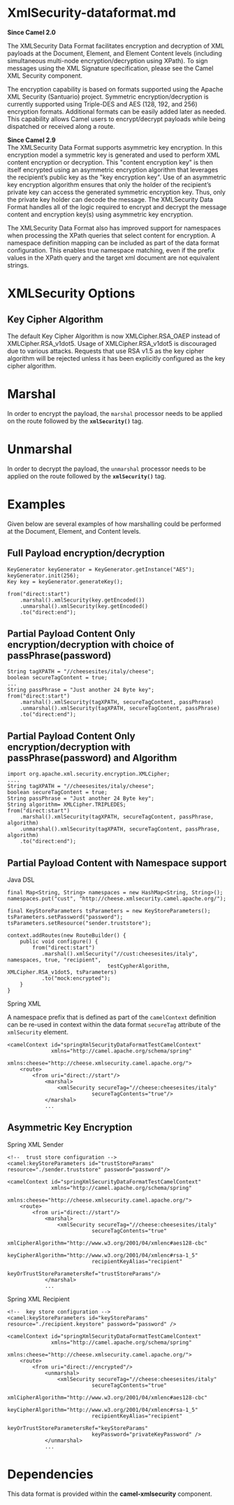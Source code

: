 # XmlSecurity-dataformat.md

**Since Camel 2.0**

The XMLSecurity Data Format facilitates encryption and decryption of XML
payloads at the Document, Element, and Element Content levels (including
simultaneous multi-node encryption/decryption using XPath). To sign
messages using the XML Signature specification, please see the Camel XML
Security component.

The encryption capability is based on formats supported using the Apache
XML Security (Santuario) project. Symmetric encryption/decryption is
currently supported using Triple-DES and AES (128, 192, and 256)
encryption formats. Additional formats can be easily added later as
needed. This capability allows Camel users to encrypt/decrypt payloads
while being dispatched or received along a route.

**Since Camel 2.9**  
The XMLSecurity Data Format supports asymmetric key encryption. In this
encryption model a symmetric key is generated and used to perform XML
content encryption or decryption. This "content encryption key" is then
itself encrypted using an asymmetric encryption algorithm that leverages
the recipient’s public key as the "key encryption key". Use of an
asymmetric key encryption algorithm ensures that only the holder of the
recipient’s private key can access the generated symmetric encryption
key. Thus, only the private key holder can decode the message. The
XMLSecurity Data Format handles all of the logic required to encrypt and
decrypt the message content and encryption key(s) using asymmetric key
encryption.

The XMLSecurity Data Format also has improved support for namespaces
when processing the XPath queries that select content for encryption. A
namespace definition mapping can be included as part of the data format
configuration. This enables true namespace matching, even if the prefix
values in the XPath query and the target xml document are not equivalent
strings.

# XMLSecurity Options

## Key Cipher Algorithm

The default Key Cipher Algorithm is now XMLCipher.RSA\_OAEP instead of
XMLCipher.RSA\_v1dot5. Usage of XMLCipher.RSA\_v1dot5 is discouraged due
to various attacks. Requests that use RSA v1.5 as the key cipher
algorithm will be rejected unless it has been explicitly configured as
the key cipher algorithm.

# Marshal

In order to encrypt the payload, the `marshal` processor needs to be
applied on the route followed by the **`xmlSecurity()`** tag.

# Unmarshal

In order to decrypt the payload, the `unmarshal` processor needs to be
applied on the route followed by the **`xmlSecurity()`** tag.

# Examples

Given below are several examples of how marshalling could be performed
at the Document, Element, and Content levels.

## Full Payload encryption/decryption

    KeyGenerator keyGenerator = KeyGenerator.getInstance("AES");
    keyGenerator.init(256);
    Key key = keyGenerator.generateKey();
    
    from("direct:start")
        .marshal().xmlSecurity(key.getEncoded())
        .unmarshal().xmlSecurity(key.getEncoded()
        .to("direct:end");

## Partial Payload Content Only encryption/decryption with choice of passPhrase(password)

    String tagXPATH = "//cheesesites/italy/cheese";
    boolean secureTagContent = true;
    ...
    String passPhrase = "Just another 24 Byte key";
    from("direct:start")
        .marshal().xmlSecurity(tagXPATH, secureTagContent, passPhrase)
        .unmarshal().xmlSecurity(tagXPATH, secureTagContent, passPhrase)
        .to("direct:end");

## Partial Payload Content Only encryption/decryption with passPhrase(password) and Algorithm

    import org.apache.xml.security.encryption.XMLCipher;
    ....
    String tagXPATH = "//cheesesites/italy/cheese";
    boolean secureTagContent = true;
    String passPhrase = "Just another 24 Byte key";
    String algorithm= XMLCipher.TRIPLEDES;
    from("direct:start")
        .marshal().xmlSecurity(tagXPATH, secureTagContent, passPhrase, algorithm)
        .unmarshal().xmlSecurity(tagXPATH, secureTagContent, passPhrase, algorithm)
        .to("direct:end");

## Partial Payload Content with Namespace support

Java DSL

    final Map<String, String> namespaces = new HashMap<String, String>();
    namespaces.put("cust", "http://cheese.xmlsecurity.camel.apache.org/");
    
    final KeyStoreParameters tsParameters = new KeyStoreParameters();
    tsParameters.setPassword("password");
    tsParameters.setResource("sender.truststore");
    
    context.addRoutes(new RouteBuilder() {
        public void configure() {
            from("direct:start")
               .marshal().xmlSecurity("//cust:cheesesites/italy", namespaces, true, "recipient",
                                    testCypherAlgorithm, XMLCipher.RSA_v1dot5, tsParameters)
               .to("mock:encrypted");
        }
    }

Spring XML

A namespace prefix that is defined as part of the `camelContext`
definition can be re-used in context within the data format `secureTag`
attribute of the `xmlSecurity` element.

    <camelContext id="springXmlSecurityDataFormatTestCamelContext"
                  xmlns="http://camel.apache.org/schema/spring"
                  xmlns:cheese="http://cheese.xmlsecurity.camel.apache.org/">
        <route>
            <from uri="direct://start"/>
                <marshal>
                    <xmlSecurity secureTag="//cheese:cheesesites/italy"
                               secureTagContents="true"/>
                </marshal>
                ...

## Asymmetric Key Encryption

Spring XML Sender

    <!--  trust store configuration -->
    <camel:keyStoreParameters id="trustStoreParams" resource="./sender.truststore" password="password"/>
    
    <camelContext id="springXmlSecurityDataFormatTestCamelContext"
                  xmlns="http://camel.apache.org/schema/spring"
                  xmlns:cheese="http://cheese.xmlsecurity.camel.apache.org/">
        <route>
            <from uri="direct://start"/>
                <marshal>
                    <xmlSecurity secureTag="//cheese:cheesesites/italy"
                               secureTagContents="true"
                               xmlCipherAlgorithm="http://www.w3.org/2001/04/xmlenc#aes128-cbc"
                               keyCipherAlgorithm="http://www.w3.org/2001/04/xmlenc#rsa-1_5"
                               recipientKeyAlias="recipient"
                               keyOrTrustStoreParametersRef="trustStoreParams"/>
                </marshal>
                ...

Spring XML Recipient

    <!--  key store configuration -->
    <camel:keyStoreParameters id="keyStoreParams" resource="./recipient.keystore" password="password" />
    
    <camelContext id="springXmlSecurityDataFormatTestCamelContext"
                  xmlns="http://camel.apache.org/schema/spring"
                  xmlns:cheese="http://cheese.xmlsecurity.camel.apache.org/">
        <route>
            <from uri="direct://encrypted"/>
                <unmarshal>
                    <xmlSecurity secureTag="//cheese:cheesesites/italy"
                               secureTagContents="true"
                               xmlCipherAlgorithm="http://www.w3.org/2001/04/xmlenc#aes128-cbc"
                               keyCipherAlgorithm="http://www.w3.org/2001/04/xmlenc#rsa-1_5"
                               recipientKeyAlias="recipient"
                               keyOrTrustStoreParametersRef="keyStoreParams"
                               keyPassword="privateKeyPassword" />
                </unmarshal>
                ...

# Dependencies

This data format is provided within the **camel-xmlsecurity** component.
